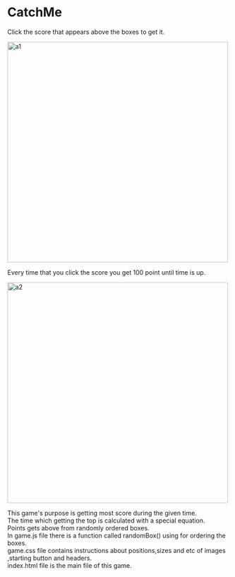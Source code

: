 # CatchMe
Click the score that appears above the boxes to get it.

<img width="500" alt="a1" src="https://user-images.githubusercontent.com/75726319/168277572-cc221774-5aa0-41bd-91dc-dc64d9828901.PNG"> 

Every time that you click the score you get 100 point until time is up.

<img width="500" alt="a2" src="https://user-images.githubusercontent.com/75726319/168277928-96ee7087-956f-449d-9857-3248c3ce8922.PNG">

This game's purpose is getting most score during the given time.</br>
The time which getting the top is calculated with a special equation.</br>
Points gets above from randomly ordered boxes. </br>
In game.js file there is a function called randomBox() using for ordering the boxes.</br>
game.css file contains instructions about positions,sizes and etc of images ,starting button and headers.</br>
index.html file is the main file of this game.



